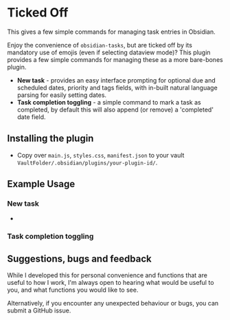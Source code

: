 # Ticked Off

This gives a few simple commands for managing task entries in Obsidian.

Enjoy the convenience of `obsidian-tasks`, but are ticked off by its mandatory use of emojis (even if selecting dataview mode)? This plugin provides a few simple commands for managing these as a more bare-bones plugin.

- **New task** - provides an easy interface prompting for optional due and scheduled dates, priority and tags fields, with in-built natural language parsing for easily setting dates.
- **Task completion toggling** - a simple command to mark a task as completed, by default this will also append (or remove) a 'completed' date field.


## Installing the plugin

- Copy over `main.js`, `styles.css`, `manifest.json` to your vault `VaultFolder/.obsidian/plugins/your-plugin-id/`.


## Example Usage

### New task

-

### Task completion toggling

## Suggestions, bugs and feedback

While I developed this for personal convenience and functions that are useful to how I work, I'm always open to hearing what would be useful to you, and what functions you would like to see.

Alternatively, if you encounter any unexpected behaviour or bugs, you can submit a GitHub issue. 